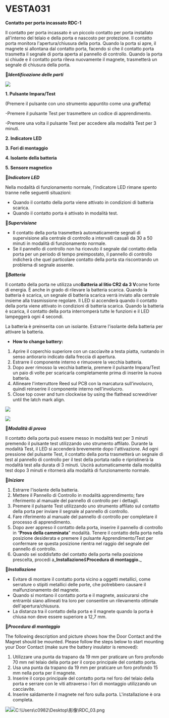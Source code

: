 # VESTA031

**Contatto per porta incassato RDC-1**

Il contatto per porta incassato è un piccolo contatto per porta installato all'interno del telaio e della porta e nascosto per protezione. Il contatto porta monitora l'apertura/chiusura della porta. Quando la porta si apre, il magnete si allontana dal contatto porta, facendo sì che il contatto porta trasmetta il segnale di porta aperta al pannello di controllo. Quando la porta si chiude e il contatto porta rileva nuovamente il magnete, trasmetterà un segnale di chiusura della porta.

_**Identificazione delle parti**_

![](<.gitbook/assets/0 (6) (1).jpeg>)

**1. Pulsante Impara/Test**

(Premere il pulsante con uno strumento appuntito come una graffetta)

\-Premere il pulsante Test per trasmettere un codice di apprendimento.

\-Premere una volta il pulsante Test per accedere alla modalità Test per 3 minuti.

**2. Indicatore LED**

**3. Fori di montaggio**

**4. Isolante della batteria**

**5. Sensore magnetico**

_**Indicatore LED**_

Nella modalità di funzionamento normale, l'indicatore LED rimane spento tranne nelle seguenti situazioni:

-   Quando il contatto della porta viene attivato in condizioni di batteria scarica.
-   Quando il contatto porta è attivato in modalità test.

_**Supervisione**_

-   Il contatto della porta trasmetterà automaticamente segnali di supervisione alla centrale di controllo a intervalli casuali da 30 a 50 minuti in modalità di funzionamento normale.
-   Se il pannello di controllo non ha ricevuto il segnale dal contatto della porta per un periodo di tempo preimpostato, il pannello di controllo indicherà che quel particolare contatto della porta sta riscontrando un problema di segnale assente.

_**Batteria**_

Il contatto della porta ne utilizza uno**Batteria al litio CR2 da 3 V**come fonte di energia. È anche in grado di rilevare la batteria scarica. Quando la batteria è scarica, un segnale di batteria scarica verrà inviato alla centrale insieme alla trasmissione regolare. Il LED si accenderà quando il contatto della porta viene attivato in condizioni di batteria scarica. Quando la batteria è scarica, il contatto della porta interromperà tutte le funzioni e il LED lampeggerà ogni 4 secondi.

La batteria è preinserita con un isolante. Estrarre l'isolante della batteria per attivare la batteria.

-   **How to change battery:**

1.  Aprire il coperchio superiore con un cacciavite a testa piatta, ruotando in senso antiorario indicato dalla freccia di apertura.
2.  Estrarre il componente interno e rimuovere la vecchia batteria.
3.  Dopo aver rimosso la vecchia batteria, premere il pulsante Impara/Test un paio di volte per scaricarla completamente prima di inserire la nuova batteria.
4.  Allineare l'interruttore Reed sul PCB con la marcatura sull'involucro, quindi reinserire il componente interno nell'involucro.
5.  Close top cover and turn clockwise by using the flathead screwdriver until the latch mark align.

![](<.gitbook/assets/1 (3) (1).jpeg>)

![](<.gitbook/assets/2 (10).jpeg>)

_**Modalità di prova**_

Il contatto della porta può essere messo in modalità test per 3 minuti premendo il pulsante test utilizzando uno strumento affilato. Durante la modalità Test, il LED si accenderà brevemente dopo l'attivazione. Ad ogni pressione del pulsante Test, il contatto della porta trasmetterà un segnale di test al pannello di controllo per il test della portata radio e ripristinerà la modalità test alla durata di 3 minuti. Uscirà automaticamente dalla modalità test dopo 3 minuti e ritornerà alla modalità di funzionamento normale.

_**Iniziare**_

1.  Estrarre l'isolante della batteria.
2.  Mettere il Pannello di Controllo in modalità apprendimento; fare riferimento al manuale del pannello di controllo per i dettagli.
3.  Premere il pulsante Test utilizzando uno strumento affilato sul contatto della porta per inviare il segnale al pannello di controllo.
4.  Fare riferimento al manuale del pannello di controllo per completare il processo di apprendimento.
5.  Dopo aver appreso il contatto della porta, inserire il pannello di controllo in “**Prova della camminata**" modalità. Tenere il contatto della porta nella posizione desiderata e premere il pulsante Apprendimento/Test per confermare se questa posizione rientra nel raggio del segnale del pannello di controllo.
6.  Quando sei soddisfatto del contatto della porta nella posizione prescelta, procedi a_**Installazione**_&_**Procedura di montaggio.**_

_**Installazione**_

-   Evitare di montare il contatto porta vicino a oggetti metallici, come serrature o stipiti metallici delle porte, che potrebbero causare il malfunzionamento del magnete.
-   Quando si montano il contatto porta e il magnete, assicurarsi che entrambi siano allineati tra loro per consentire un rilevamento ottimale dell'apertura/chiusura.
-   La distanza tra il contatto della porta e il magnete quando la porta è chiusa non deve essere superiore a 12,7 mm.

_**Procedura di montaggio**_

The following description and picture shows how the Door Contact and the Magnet should be mounted. Please follow the steps below to start mounting your Door Contact (make sure the battery insulator is removed):

1.  Utilizzare una punta da trapano da 19 mm per praticare un foro profondo 70 mm nel telaio della porta per il corpo principale del contatto porta.
2.  Usa una punta da trapano da 19 mm per praticare un foro profondo 15 mm nella porta per il magnete.
3.  Inserire il corpo principale del contatto porta nel foro del telaio della porta e serrare con le viti attraverso i fori di montaggio utilizzando un cacciavite.
4.  Inserire saldamente il magnete nel foro sulla porta. L'installazione è ora completa.

![](<.gitbook/assets/3 (1) (1) (1).jpeg>)![C:\\Users\\c0982\\Desktop\\影像\\RDC_03.png](<.gitbook/assets/4 (16).png>)
